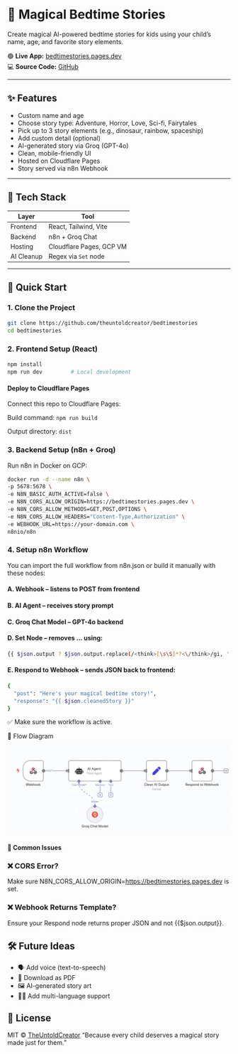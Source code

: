 # 🌙 Magical Bedtime Stories

Create magical AI-powered bedtime stories for kids using your child’s name, age, and favorite story elements.

🟢 **Live App:** [bedtimestories.pages.dev](https://bedtimestories.pages.dev)  
💻 **Source Code:** [GitHub](https://github.dev/theuntoldcreator/bedtimestories)

---

## ✨ Features

- Custom name and age
- Choose story type: Adventure, Horror, Love, Sci-fi, Fairytales
- Pick up to 3 story elements (e.g., dinosaur, rainbow, spaceship)
- Add custom detail (optional)
- AI-generated story via Groq (GPT-4o)
- Clean, mobile-friendly UI
- Hosted on Cloudflare Pages
- Story served via n8n Webhook

---

## 🔧 Tech Stack

| Layer      | Tool                       |
|------------|----------------------------|
| Frontend   | React, Tailwind, Vite      |
| Backend    | n8n + Groq Chat            |
| Hosting    | Cloudflare Pages, GCP VM   |
| AI Cleanup | Regex via `Set` node       |

---

## 🚀 Quick Start

### 1. Clone the Project

```bash
git clone https://github.com/theuntoldcreator/bedtimestories
cd bedtimestories
```

### 2. Frontend Setup (React)

```bash
npm install
npm run dev         # Local development
``` 

#### Deploy to Cloudflare Pages
Connect this repo to Cloudflare Pages:

Build command: ```npm run build```

Output directory: ```dist```

### 3. Backend Setup (n8n + Groq)
Run n8n in Docker on GCP:
```bash
docker run -d --name n8n \
-p 5678:5678 \
-e N8N_BASIC_AUTH_ACTIVE=false \
-e N8N_CORS_ALLOW_ORIGIN=https://bedtimestories.pages.dev \
-e N8N_CORS_ALLOW_METHODS=GET,POST,OPTIONS \
-e N8N_CORS_ALLOW_HEADERS="Content-Type,Authorization" \
-e WEBHOOK_URL=https://your-domain.com \
n8nio/n8n
```
### 4. Setup n8n Workflow
You can import the full workflow from n8n.json or build it manually with these nodes: 
#### A. Webhook – listens to POST from frontend

#### B. AI Agent – receives story prompt

#### C. Groq Chat Model – GPT-4o backend

#### D. Set Node – removes <think>...</think> using:
```bash
{{ $json.output ? $json.output.replace(/<think>[\s\S]*?<\/think>/gi, '').trim() : '' }}
```

#### E. Respond to Webhook – sends JSON back to frontend:
```bash
{
  "post": "Here's your magical bedtime story!",
  "response": "{{ $json.cleanedStory }}"
}
```
✅ Make sure the workflow is active.

🔄 Flow Diagram
![Alt text of the image](https://github.com/theuntoldcreator/bedtimestories/blob/main/workflow.png)

#### 🧪 Common Issues
### ❌ CORS Error?
Make sure N8N_CORS_ALLOW_ORIGIN=https://bedtimestories.pages.dev is set.

### ❌ Webhook Returns Template?
Ensure your Respond node returns proper JSON and not {{$json.output}}.

## 🛠 Future Ideas
- 🗣️ Add voice (text-to-speech)
- 📄 Download as PDF
- 🖼️ AI-generated story art
- 🧑‍🎓 Add multi-language support
## 📄 License
MIT © [TheUntoldCreator](https://github.dev/theuntoldcreator)
“Because every child deserves a magical story made just for them.”
